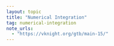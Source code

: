```yaml
---
layout: topic
title: "Numerical Integration"
tag: numerical-integration
note_urls:
  - "https://vknight.org/gtb/main-15/"
---
```

